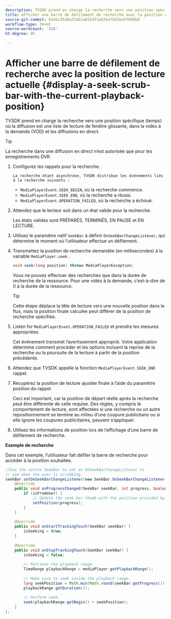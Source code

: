 ```yaml
---
description: TVSDK prend en charge la recherche vers une position spécifique (temps) où la diffusion est une liste de lecture de fenêtre glissante, dans la vidéo à la demande (VOD) et les diffusions en direct.
title: Afficher une barre de défilement de recherche avec la position de lecture actuelle
source-git-commit: 02ebc3548a254b2a6554f1ab34afbb3ea5f09bb8
workflow-type: tm+mt
source-wordcount: '314'
ht-degree: 0%

---
```


# Afficher une barre de défilement de recherche avec la position de lecture actuelle {#display-a-seek-scrub-bar-with-the-current-playback-position}

TVSDK prend en charge la recherche vers une position spécifique (temps) où la diffusion est une liste de lecture de fenêtre glissante, dans la vidéo à la demande (VOD) et les diffusions en direct.

>[!TIP]
>
>La recherche dans une diffusion en direct n’est autorisée que pour les enregistrements DVR.

1. Configurez les rappels pour la recherche.

       La recherche étant asynchrone, TVSDK distribue les événements liés à la recherche suivants :
   
   * `MediaPlayerEvent.SEEK_BEGIN`, où la recherche commence.
   * `MediaPlayerEvent.SEEK_END`, où la recherche a réussi.
   * `MediaPlayerEvent.OPERATION_FAILED`, où la recherche a échoué.

1. Attendez que le lecteur soit dans un état valide pour la recherche.

   Les états valides sont PRÉPARÉS, TERMINÉS, EN PAUSE et EN LECTURE.
1. Utilisez le paramètre natif `SeekBar` à définir `OnSeekBarChangeListener`, qui détermine le moment où l’utilisateur effectue un défilement.
1. Transmettez la position de recherche demandée (en millisecondes) à la variable `MediaPlayer.seek` .

   ```java
   void seek(long position) throws MediaPlayerException;
   ```

   Vous ne pouvez effectuer des recherches que dans la durée de recherche de la ressource. Pour une vidéo à la demande, c’est-à-dire de 0 à la durée de la ressource.

   >[!TIP]
   >
   >Cette étape déplace la tête de lecture vers une nouvelle position dans le flux, mais la position finale calculée peut différer de la position de recherche spécifiée.

1. Listen for `MediaPlayerEvent.OPERATION_FAILED` et prendre les mesures appropriées.

   Cet événement transmet l’avertissement approprié. Votre application détermine comment procéder et les options incluent la reprise de la recherche ou la poursuite de la lecture à partir de la position précédente.

1. Attendez que TVSDK appelle la fonction `MediaPlayerEvent.SEEK_END` rappel.
1. Récupérez la position de lecture ajustée finale à l’aide du paramètre position du rappel.

   Ceci est important, car la position de départ réelle après la recherche peut être différente de celle requise. Des règles, y compris le comportement de lecture, sont affectées si une recherche ou un autre repositionnement se termine au milieu d’une coupure publicitaire ou si elle ignore les coupures publicitaires, peuvent s’appliquer.

1. Utilisez les informations de position lors de l’affichage d’une barre de défilement de recherche.

<!--<a id="example_EEB73818260C43C8B5AE12BA68548AB7"></a>-->

**Exemple de recherche**

Dans cet exemple, l’utilisateur fait défiler la barre de recherche pour accéder à la position souhaitée.

```java
//Use the native SeekBar to set an OnSeekBarChangeListener to 
// see when the user is scrubbing. 
seekBar.setOnSeekBarChangeListener(new SeekBar.OnSeekBarChangeListener() { 
    @Override 
    public void onProgressChanged(SeekBar seekBar, int progress, boolean isFromUser) { 
        if (isFromUser) { 
            // Update the seek bar thumb with the position provided by the user. 
            setPosition(progress); 
        } 
    } 
 
    @Override 
    public void onStartTrackingTouch(SeekBar seekBar) { 
        isSeeking = true; 
    } 
 
    @Override 
    public void onStopTrackingTouch(SeekBar seekBar) { 
        isSeeking = false; 
 
        // Retrieve the playback range. 
        TimeRange playbackRange = mediaPlayer.getPlaybackRange(); 
 
        // Make sure to seek inside the playback range. 
        long seekPosition = Math.min(Math.round(seekBar.getProgress()), 
        playbackRange.getDuration()); 
     
        // Perform seek. 
        seek(playbackRange.getBegin() + seekPosition); 
    } 
}; 
```
